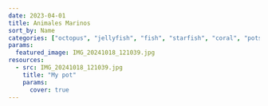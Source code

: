 ```yaml
---
date: 2023-04-01
title: Animales Marinos
sort_by: Name
categories: ["octopus", "jellyfish", "fish", "starfish", "coral", "pots"]
params:
  featured_image: IMG_20241018_121039.jpg
resources:
  - src: IMG_20241018_121039.jpg
    title: "My pot"
    params:
      cover: true
---
```

